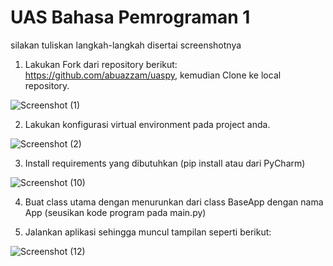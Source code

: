 # UAS Bahasa Pemrograman 1

silakan tuliskan langkah-langkah disertai screenshotnya

1. Lakukan Fork dari repository berikut: https://github.com/abuazzam/uaspy, kemudian Clone
ke local repository.

![Screenshot (1)](https://user-images.githubusercontent.com/46708621/55854871-1fe48900-5b90-11e9-8637-3c4dd841550c.png)

2. Lakukan konfigurasi virtual environment pada project anda.

![Screenshot (2)](https://user-images.githubusercontent.com/46708621/55855468-d39a4880-5b91-11e9-9679-25fbb1fe8411.png)

3. Install requirements yang dibutuhkan (pip install atau dari PyCharm)

![Screenshot (10)](https://user-images.githubusercontent.com/46708621/55855102-c03aad80-5b90-11e9-83e8-7ac2a50e3121.png)

4. Buat class utama dengan menurunkan dari class BaseApp dengan nama App (seusikan kode
program pada main.py)


5. Jalankan aplikasi sehingga muncul tampilan seperti berikut:

![Screenshot (12)](https://user-images.githubusercontent.com/46708621/55855507-eb71cc80-5b91-11e9-983b-183dee153ba8.png)







